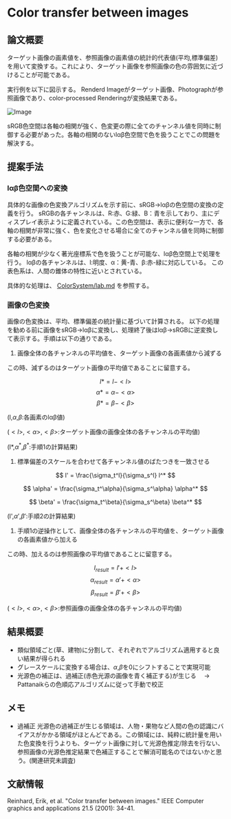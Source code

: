 <script type="text/javascript" async src="https://cdnjs.cloudflare.com/ajax/libs/mathjax/3.2.2/es5/tex-mml-chtml.min.js">
</script>
<script type="text/x-mathjax-config">
 MathJax.Hub.Config({
 tex2jax: {
 inlineMath: [['$', '$'] ],
 displayMath: [ ['$$','$$'], ["\\[","\\]"] ]
 }
 });
</script>

# Color transfer between images

## 論文概要

ターゲット画像の画素値を、参照画像の画素値の統計的代表値(平均,標準偏差)を用いて変換する。これにより、ターゲット画像を参照画像の色の雰囲気に近づけることが可能である。

実行例を以下に図示する。
Renderd Imageがターゲット画像、Photographが参照画像であり、color-processed Renderingが変換結果である。

![Image](https://github.com/user-attachments/assets/8742e191-6ce5-49c8-ad0d-bd0d41458866)

sRGB色空間は各軸の相関が強く、色変更の際に全てのチャンネル値を同時に制御する必要があった。各軸の相関のないlαβ色空間で色を扱うことでこの問題を解決する。

## 提案手法

### lαβ色空間への変換

具体的な画像の色変換アルゴリズムを示す前に、sRGB->lαβの色空間の変換の定義を行う。
sRGBの各チャンネルは、R:赤、G:緑、B：青を示しており、主にディスプレイ表示ように定義されている。この色空間は、表示に便利な一方で、各軸の相関が非常に強く、色を変化させる場合に全てのチャンネル値を同時に制御する必要がある。

各軸の相関が少なく著光座標系で色を扱うことが可能な、lαβ色空間上で処理を行う。
lαβの各チャンネルは、l:明度、α：黄-青、β:赤-緑に対応している。
この表色系は、人間の錐体の特性に近いとされている。

具体的な処理は、
[ColorSystem/lab.md](..\ColorSystem\lab.md)
を参照する。

### 画像の色変換

画像の色変換は、平均、標準偏差の統計量に基づいて計算される。
以下の処理を勧める前に画像をsRGB->lαβに変換し、処理終了後はlαβ->sRGBに逆変換して表示する。手順は以下の通りである。

1. 画像全体の各チャンネルの平均値を、ターゲット画像の各画素値から減ずる

この時、減ずるのはターゲット画像の平均値であることに留意する。

$$ l* = l - <l> $$
$$ \alpha* = \alpha - <\alpha> $$
$$ \beta* = \beta - <\beta> $$

(l,$\alpha$,$\beta$:各画素のlαβ値)

($<l>$,$<\alpha>$,$<\beta>$:ターゲット画像の画像全体の各チャンネルの平均値)

(l*,$\alpha^*$,$\beta^*$:手順1の計算結果)

1. 標準偏差のスケールを合わせて各チャンネル値のばたつきを一致させる

$$ l' = \frac{\sigma_t^l}{\sigma_s^l} l^* $$

$$ \alpha' = \frac{\sigma_t^\alpha}{\sigma_s^\alpha} \alpha^* $$

$$ \beta' = \frac{\sigma_t^\beta}{\sigma_s^\beta} \beta^* $$

(l',$\alpha'$,$\beta'$:手順2の計算結果)

1. 手順1の逆操作として、画像全体の各チャンネルの平均値を、ターゲット画像の各画素値から加える

この時、加えるのは参照画像の平均値であることに留意する。

$$ l_{result} = l' + <l> $$
$$ \alpha_{result} = \alpha' + <\alpha> $$
$$ \beta_{result} = \beta' + <\beta> $$

($<l>$,$<\alpha>$,$<\beta>$:参照画像の画像全体の各チャンネルの平均値)

## 結果概要

- 類似領域ごと(草、建物)に分割して、それぞれでアルゴリズム適用すると良い結果が得られる
- グレースケールに変換する場合は、$\alpha$,$\beta$を0にシフトすることで実現可能
- 光源色の補正は、過補正(赤色光源の画像を青く補正する)が生じる
　-> Pattanaikらの色順応アルゴリズムに従って手動で校正

## メモ

- 過補正
    光源色の過補正が生じる領域は、人物・果物など人間の色の認識にバイアスがかかる領域がほとんどである。この領域には、純粋に統計量を用いた色変換を行うよりも、ターゲット画像に対して光源色推定/除去を行ない、参照画像の光源色推定結果で色補正することで解消可能名のではないかと思う。(関連研究未調査)

## 文献情報

Reinhard, Erik, et al. "Color transfer between images." IEEE Computer graphics and applications 21.5 (2001): 34-41.
